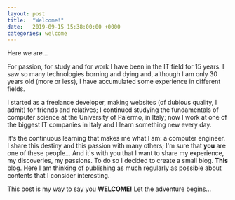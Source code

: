 ```yaml
---
layout: post
title:  "Welcome!"
date:   2019-09-15 15:38:00:00 +0000
categories: welcome
---
```


Here we are...


For passion, for study and for work I have been in the IT field for 15 years. I saw so many technologies borning and dying and, although I am only 30 years old (more or less), I have accumulated some experience in different fields.


I started as a freelance developer, making websites (of dubious quality, I admit) for friends and relatives; I continued studying the fundamentals of computer science at the University of Palermo, in Italy; now I work at one of the biggest IT companies in Italy and I learn something new every day.


It's the continuous learning that makes me what I am: a computer engineer. I share this destiny and this passion with many others; I'm sure that **you** are one of these people... And it's with you that I want to share my experience, my discoveries, my passions.
To do so I decided to create a small blog. **This** blog. Here I am thinking of publishing as much regularly as possible about  contents that I consider interesting.


This post is my way to say you **WELCOME!**
Let the adventure begins...
